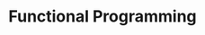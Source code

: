 ---
title: Functional Programming
description: Notes on functional programming
image:

# Badge style
style:
    background: "#30B9DB"
    color: "#fff"
---